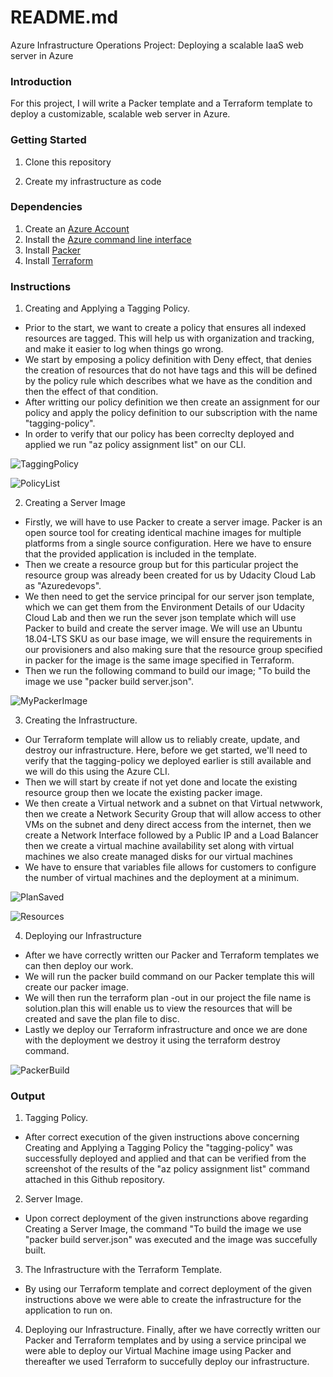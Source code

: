 # README.md
Azure Infrastructure Operations Project: Deploying a scalable IaaS web server in Azure

### Introduction
For this project, I will write a Packer template and a Terraform template to deploy a customizable, scalable web server in Azure.

### Getting Started
1. Clone this repository

2. Create my infrastructure as code

### Dependencies
1. Create an [Azure Account](https://portal.azure.com) 
2. Install the [Azure command line interface](https://docs.microsoft.com/en-us/cli/azure/install-azure-cli?view=azure-cli-latest)
3. Install [Packer](https://www.packer.io/downloads)
4. Install [Terraform](https://www.terraform.io/downloads.html)

### Instructions

1. Creating and Applying a Tagging Policy. 
- Prior to the start, we want to create a policy that ensures all indexed resources are tagged. This will help us with organization and tracking, and make it easier to log when things go wrong. 
- We start by emposing a policy definition with Deny effect, that denies the creation of resources that do not have tags and this will be defined by the policy rule which describes what we have as the condition and then the effect of that condition.
- After writting our policy definition we then create an assignment for our policy and apply the policy definition to our subscription with the name "tagging-policy".
- In order to verify that our policy has been correclty deployed and applied we run "az policy assignment list" on our CLI.

![TaggingPolicy](https://user-images.githubusercontent.com/110615576/182968208-bb98944f-37f0-49c8-bd8e-944ed9c3fa05.png)

![PolicyList](https://user-images.githubusercontent.com/110615576/182968388-5b8f1e3e-ce6f-42bb-9b2e-555d45d8e593.png)



2. Creating a Server Image
- Firstly, we will have to use Packer to create a server image. Packer is an open source tool for creating identical machine images for multiple platforms from a single source configuration. Here we have to ensure that the provided application is included in the template.
- Then we create a resource group but for this particular project the resource group was already been created for us by Udacity Cloud Lab as "Azuredevops".
- We then need to get the service principal for our server json template, which we can get them from the Environment Details of our Udacity Cloud Lab and then we run the sever json template which will use Packer to build and create the server image. We will use an Ubuntu 18.04-LTS SKU as our base image, we will ensure the requirements in our provisioners and also making sure that the resource group specified in packer for the image is the same image specified in Terraform.
- Then we run the following command to build our image; "To build the image we use "packer build server.json".

![MyPackerImage](https://user-images.githubusercontent.com/110615576/182968755-f9f06eeb-e815-4a32-bfb5-9bf9381ac551.png)



3. Creating the Infrastructure.
- Our Terraform template will allow us to reliably create, update, and destroy our infrastructure. Here, before we get started, we'll need to verify that the tagging-policy we deployed earlier is still available and we will do this using the Azure CLI.
- Then we will start by create if not yet done and locate the existing resource group then we locate the existing packer image.
- We then create a Virtual network and a subnet on that Virtual netwwork, then we create a Network Security Group that will allow access to other VMs on the subnet and deny direct access from the internet, then we create a Network Interface followed by a Public IP and a Load Balancer then we create a virtual machine availability set along with virtual machines we also create managed disks for our virtual machines
- We have to ensure that variables file allows for customers to configure the number of virtual machines and the deployment at a minimum.

![PlanSaved](https://user-images.githubusercontent.com/110615576/182970785-69b54bf8-452c-49ae-8ca0-f1b0cee296e5.png)

![Resources](https://user-images.githubusercontent.com/110615576/182968914-95c8dfc2-eb77-4c4e-bcf0-7c3dd8dcda6c.png)



4. Deploying our Infrastructure
- After we have correctly written our Packer and Terraform templates we can then deploy our work.
- We will run the packer build command on our Packer template this will create our packer image.
- We will then run the terraform plan -out <filename> in our project the file name is solution.plan this will enable us to view the resources that will be created and save the plan file to disc.  
- Lastly we deploy our Terraform infrastructure and once we are done with the deployment we destroy it using the terraform destroy command.

![PackerBuild](https://user-images.githubusercontent.com/110615576/182970855-c217d098-a125-4958-8629-94eb9183eda9.png)

 
 
### Output

1. Tagging Policy.
- After correct execution of the given instructions above concerning Creating and Applying a Tagging Policy the "tagging-policy" was successfully deployed and applied and that can be verified from the screenshot of the results of the "az policy assignment list" command attached in this Github repository.

2. Server Image.
- Upon correct deployment of the given instrunctions above regarding Creating a Server Image, the command "To build the image we use "packer build server.json" was executed and the image was succefully built.

3. The Infrastructure with the Terraform Template.
- By using our Terraform template and correct deployment of the given instructions above we were able to create the infrastructure for the application to run on.

4. Deploying our Infrastructure.
Finally, after we have correctly written our Packer and Terraform templates and by using a service principal we were able to deploy our Virtual Machine image using Packer and thereafter we used Terraform to succefully deploy our infrastructure. 



